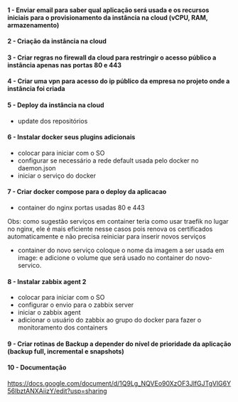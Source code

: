 #### 1 - Enviar email para saber qual aplicação será usada e os recursos iniciais para o provisionamento da instância na cloud (vCPU,  RAM, armazenamento)

#### 2 - Criação da instância na cloud

#### 3 - Criar regras no firewall da cloud para restringir  o acesso público  a instância apenas nas portas 80 e 443

#### 4 - Criar uma vpn para acesso do ip público da empresa no projeto onde a instância foi criada

#### 5 - Deploy da instância na cloud
 - update dos repositórios


#### 6 - Instalar docker seus plugins adicionais
 - colocar para iniciar com o SO
 - configurar se necessário a rede default usada pelo docker no daemon.json
 - iniciar o serviço do docker

#### 7 - Criar docker compose  para o deploy da aplicacao
 - container do nginx
	portas usadas 80 e 443

  Obs: como sugestão serviços em container teria como usar traefik no lugar no nginx, ele é mais eficiente nesse casos pois renova os certificados automaticamente e não precisa reiniciar para inserir novos serviços
 - container do novo serviço coloque o nome da imagem a ser usada em image: e adicione o volume que será usado no container do novo-servico.

#### 8 - Instalar zabbix agent 2
 - colocar para iniciar com o  SO
 - configurar o envio para o zabbix server
 - iniciar o  zabbix agent
 - adicionar o usuário do zabbix ao grupo do docker para fazer o monitoramento dos containers

 #### 9 - Criar rotinas de Backup a depender do nível de prioridade da aplicação (backup full, incremental e snapshots)

 #### 10 - Documentação
  https://docs.google.com/document/d/1Q9Lg_NQVEo90XzOF3JlfGJTgVlG6Y56lbztANXAiizY/edit?usp=sharing
